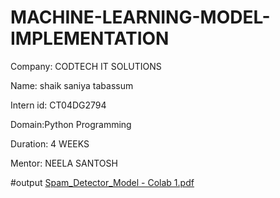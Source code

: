# MACHINE-LEARNING-MODEL-IMPLEMENTATION
Company: CODTECH IT SOLUTIONS

Name: shaik saniya tabassum

Intern id: CT04DG2794

 Domain:Python Programming
 
 Duration: 4 WEEKS
 
Mentor: NEELA SANTOSH

#output 
[Spam_Detector_Model - Colab 1.pdf](https://github.com/user-attachments/files/21328996/Spam_Detector_Model.-.Colab.1.pdf)
